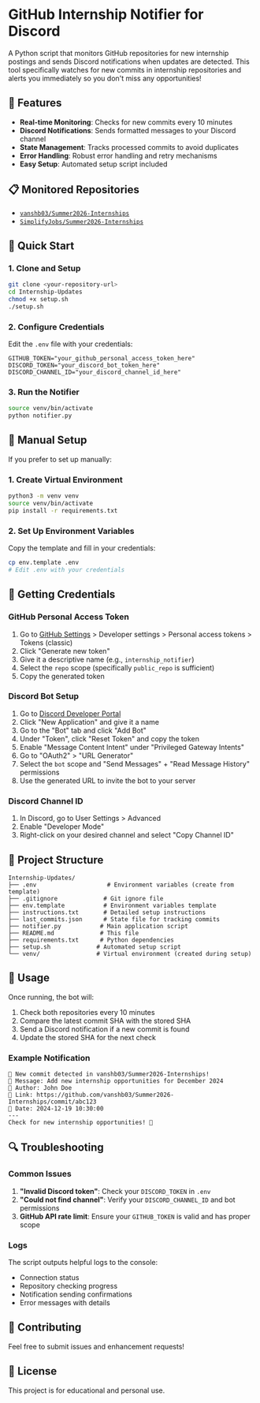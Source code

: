 # GitHub Internship Notifier for Discord

A Python script that monitors GitHub repositories for new internship postings and sends Discord notifications when updates are detected. This tool specifically watches for new commits in internship repositories and alerts you immediately so you don't miss any opportunities!

## 🎯 Features

- **Real-time Monitoring**: Checks for new commits every 10 minutes
- **Discord Notifications**: Sends formatted messages to your Discord channel
- **State Management**: Tracks processed commits to avoid duplicates
- **Error Handling**: Robust error handling and retry mechanisms
- **Easy Setup**: Automated setup script included

## 📋 Monitored Repositories

- [`vanshb03/Summer2026-Internships`](https://github.com/vanshb03/Summer2026-Internships)
- [`SimplifyJobs/Summer2026-Internships`](https://github.com/SimplifyJobs/Summer2026-Internships)

## 🚀 Quick Start

### 1. Clone and Setup

```bash
git clone <your-repository-url>
cd Internship-Updates
chmod +x setup.sh
./setup.sh
```

### 2. Configure Credentials

Edit the `.env` file with your credentials:

```env
GITHUB_TOKEN="your_github_personal_access_token_here"
DISCORD_TOKEN="your_discord_bot_token_here"
DISCORD_CHANNEL_ID="your_discord_channel_id_here"
```

### 3. Run the Notifier

```bash
source venv/bin/activate
python notifier.py
```

## 🔧 Manual Setup

If you prefer to set up manually:

### 1. Create Virtual Environment

```bash
python3 -m venv venv
source venv/bin/activate
pip install -r requirements.txt
```

### 2. Set Up Environment Variables

Copy the template and fill in your credentials:

```bash
cp env.template .env
# Edit .env with your credentials
```

## 🔑 Getting Credentials

### GitHub Personal Access Token

1. Go to [GitHub Settings](https://github.com/settings/tokens) > Developer settings > Personal access tokens > Tokens (classic)
2. Click "Generate new token"
3. Give it a descriptive name (e.g., `internship_notifier`)
4. Select the `repo` scope (specifically `public_repo` is sufficient)
5. Copy the generated token

### Discord Bot Setup

1. Go to [Discord Developer Portal](https://discord.com/developers/applications)
2. Click "New Application" and give it a name
3. Go to the "Bot" tab and click "Add Bot"
4. Under "Token", click "Reset Token" and copy the token
5. Enable "Message Content Intent" under "Privileged Gateway Intents"
6. Go to "OAuth2" > "URL Generator"
7. Select the `bot` scope and "Send Messages" + "Read Message History" permissions
8. Use the generated URL to invite the bot to your server

### Discord Channel ID

1. In Discord, go to User Settings > Advanced
2. Enable "Developer Mode"
3. Right-click on your desired channel and select "Copy Channel ID"

## 📁 Project Structure

```
Internship-Updates/
├── .env                    # Environment variables (create from template)
├── .gitignore             # Git ignore file
├── env.template           # Environment variables template
├── instructions.txt       # Detailed setup instructions
├── last_commits.json      # State file for tracking commits
├── notifier.py           # Main application script
├── README.md             # This file
├── requirements.txt      # Python dependencies
├── setup.sh             # Automated setup script
└── venv/                # Virtual environment (created during setup)
```

## 📝 Usage

Once running, the bot will:

1. Check both repositories every 10 minutes
2. Compare the latest commit SHA with the stored SHA
3. Send a Discord notification if a new commit is found
4. Update the stored SHA for the next check

### Example Notification

```
🚨 New commit detected in vanshb03/Summer2026-Internships!
📝 Message: Add new internship opportunities for December 2024
👤 Author: John Doe
🔗 Link: https://github.com/vanshb03/Summer2026-Internships/commit/abc123
📅 Date: 2024-12-19 10:30:00
---
Check for new internship opportunities! 🎯
```

## 🔍 Troubleshooting

### Common Issues

1. **"Invalid Discord token"**: Check your `DISCORD_TOKEN` in `.env`
2. **"Could not find channel"**: Verify your `DISCORD_CHANNEL_ID` and bot permissions
3. **GitHub API rate limit**: Ensure your `GITHUB_TOKEN` is valid and has proper scope

### Logs

The script outputs helpful logs to the console:
- Connection status
- Repository checking progress
- Notification sending confirmations
- Error messages with details

## 🤝 Contributing

Feel free to submit issues and enhancement requests!

## 📜 License

This project is for educational and personal use.
